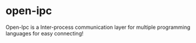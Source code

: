 # open-ipc
Open-Ipc is a Inter-process communication layer for multiple programming languages for easy connecting!
